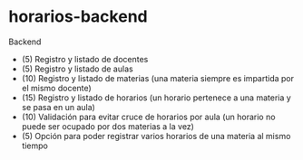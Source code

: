 # horarios-backend

Backend
- (5) Registro y listado de docentes
- (5) Registro y listado de aulas
- (10) Registro y listado de materias (una materia siempre es impartida por el mismo docente)
- (15) Registro y listado de horarios (un horario pertenece a una materia y se pasa en un aula)
- (10) Validación para evitar cruce de horarios por aula (un horario no puede ser ocupado por dos materias a la vez)
- (5) Opción para poder registrar varios horarios de una materia al mismo tiempo


